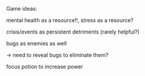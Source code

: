 Game ideas:

mental health as a resource!!, stress as a resource?

crisis/events as persistent detriments (rarely helpful?)

bugs as enemies as well

-> need to reveal bugs to eliminate them?

focus potion to increase power 
